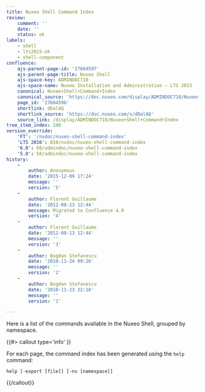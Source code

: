 ```yaml
---
title: Nuxeo Shell Command Index
review:
    comment: ''
    date: ''
    status: ok
labels:
    - shell
    - lts2015-ok
    - shell-component
confluence:
    ajs-parent-page-id: '27604597'
    ajs-parent-page-title: Nuxeo Shell
    ajs-space-key: ADMINDOC710
    ajs-space-name: Nuxeo Installation and Administration — LTS 2015
    canonical: Nuxeo+Shell+Command+Index
    canonical_source: 'https://doc.nuxeo.com/display/ADMINDOC710/Nuxeo+Shell+Command+Index'
    page_id: '27604596'
    shortlink: dDalAQ
    shortlink_source: 'https://doc.nuxeo.com/x/dDalAQ'
    source_link: /display/ADMINDOC710/Nuxeo+Shell+Command+Index
tree_item_index: 100
version_override:
    'FT': '/nxdoc/nuxeo-shell-command-index'
    'LTS 2016': 810/nxdoc/nuxeo-shell-command-index
    '6.0': 60/admindoc/nuxeo-shell-command-index
    '5.8': 58/admindoc/nuxeo-shell-command-index
history:
    -
        author: Anonymous
        date: '2015-12-09 17:24'
        message: ''
        version: '5'
    -
        author: Florent Guillaume
        date: '2012-08-13 12:44'
        message: Migrated to Confluence 4.0
        version: '4'
    -
        author: Florent Guillaume
        date: '2012-08-13 12:44'
        message: ''
        version: '3'
    -
        author: Bogdan Stefanescu
        date: '2010-11-24 09:26'
        message: ''
        version: '2'
    -
        author: Bogdan Stefanescu
        date: '2010-11-23 22:18'
        message: ''
        version: '1'

---
```

Here is a list of the commands&nbsp;available in the Nuxeo Shell, grouped by namespace.

{{#> callout type='info' }}

For each page, the command index has been generated using the&nbsp;`help` command:

```
help [-export [file]] [-ns [namespace]]
```

{{/callout}}
